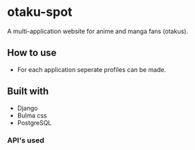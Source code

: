 # otaku-spot

A multi-application website for anime and manga fans (otakus).

## How to use

+ For each application seperate profiles can be made.

## Built with

+ Django
+ Bulma css
+ PostgreSQL

### API's used
